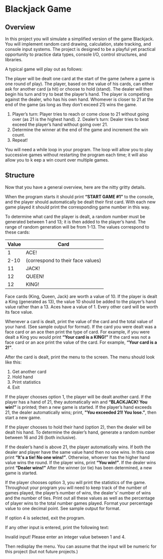 # Blackjack Game
## Overview
In this project you will simulate a simplified version of the game Blackjack. You will implement random card drawing, calculation, state tracking, and console input systems. The project is designed to be a playful yet practical opportunity to practice data types, console I/O, control structures, and libraries.

A typical game will play out as follows:

The player will be dealt one card at the start of the game (where a game is one round of play). The player, based on the value of his cards, can either ask for another card (a hit) or choose to hold (stand). The dealer will then begin his turn and try to beat the player’s hand. The player is competing against the dealer, who has his own hand. Whomever is closer to 21 at the end of the game (as long as they don’t exceed 21) wins the game.

1. Player’s turn: Player tries to reach or come close to 21 without going over (as 21 is the highest hand). 2. Dealer’s turn: Dealer tries to beat exceed the player’s hand without going over 21.
3. Determine the winner at the end of the game and increment the win count.
4. Repeat!

You will need a while loop in your program. The loop will allow you to play successive games without restarting the program each time; it will also allow you to k eep a win count over multiple games.

## Structure
Now that you have a general overview, here are the nitty gritty details.

When the program starts it should print **“START GAME #1”** to the console, and the player should automatically be dealt their first card. With each new game played it should print the corresponding game number in this way.

To determine what card the player is dealt, a random number must be generated between 1 and 13; it is then added to the player’s hand. The range of random generation will be from 1-13. The values correspond to these cards:

| Value | Card |
| --------------- | --------------- |
| 1 | ACE! |
| 2-10 | (correspond to their face values) |
| 11 | JACK! |
| 12 | QUEEN! |
| 12 | KING! |

Face cards (King, Queen, Jack) are worth a value of 10. If the player is dealt a King (generated as 13), the value 10 should be added to the player’s hand value rather than a 13. Aces have a value of 1. Every other card will be worth its face value.

Whenever a card is dealt, print the value of the card and the total value of your hand. (See sample output for format). If the card you were dealt was a face card or an ace then print the type of card. For example, if you were dealt a King you would print **“Your card is a KING!”** If the card was not a face card or an ace print the value of the card. For example, **“Your card is a 2!”**.

After the card is dealt, print the menu to the screen. The menu should look like this:
1. Get another card
2. Hold hand
3. Print statistics
4. Exit

If the player chooses option 1, the player will be dealt another card. If the player has a hand of 21, they automatically win and **“BLACKJACK! You win!”** is printed; then a new game is started. If the player’s hand exceeds 21, the dealer automatically wins; print, **"You exceeded 21! You lose.”**, then start a new game.

If the player chooses to hold their hand (option 2), then the dealer will be dealt his hand. To determine the dealer’s hand, generate a random number between 16 and 26 (both inclusive).

If the dealer’s hand is above 21, the player automatically wins. If both the dealer and player have the same value hand then no one wins. In this case print **“It's a tie! No one wins!”**. Otherwise, whoever has the higher
hand value wins the round. If the player wins, print **“You win!”**. If the dealer wins print **“Dealer wins!”** After the winner (or tie) has been determined, a new game is started.

If the player chooses option 3, you will print the statistics of the game. Throughout your program you will need to keep track of the number of games played, the player’s number of wins, the dealer's’ number of wins and the number of ties. Print out all these values as well as the percentage of player wins to the total number games played. Format your percentage value to one decimal point. See sample output for format.

If option 4 is selected, exit the program.

If any other input is entered, print the following text:

Invalid input!
Please enter an integer value between 1 and 4.

Then redisplay the menu. You can assume that the input will be numeric for this project (but not future projects.)
